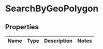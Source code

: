 
# SearchByGeoPolygon

## Properties
Name | Type | Description | Notes
------------ | ------------- | ------------- | -------------



